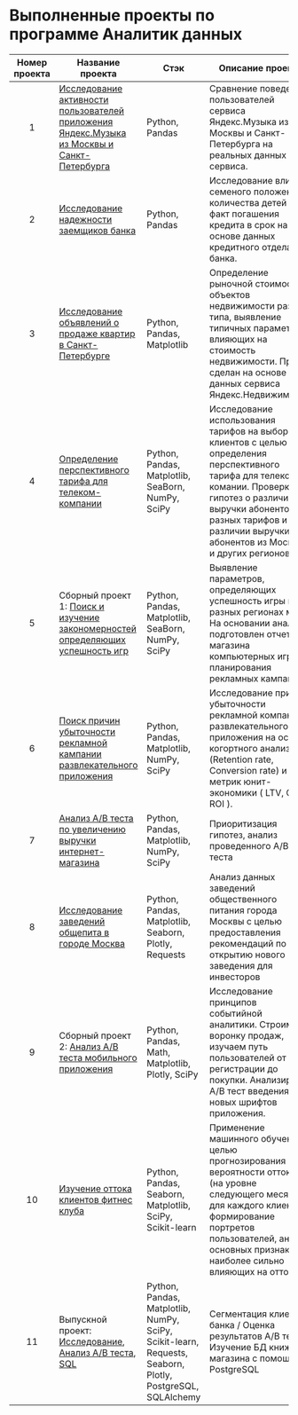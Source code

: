 # Выполненные проекты по программе Аналитик данных

|Номер проекта|Название проекта|Стэк|Описание проекта|
|:-----------:|--------------|--|--------------|
|1| [Исследование активности пользователей приложения Яндекс.Музыка из Москвы и Санкт-Петербурга](https://github.com/VladislaVladimir/PracticumByYandex/tree/main/1_study_project)| Python, Pandas | Сравнение поведения пользователей сервиса Яндекс.Музыка из Москвы и Санкт-Петербурга на реальных данных сервиса.|
|2| [Исследование надежности заемщиков банка](https://github.com/VladislaVladimir/PracticumByYandex/tree/main/2_study_project)| Python, Pandas | Исследование влияния семеного положения и количества детей на факт погашения кредита в срок на основе данных кредитного отдела банка.|
|3| [Исследование объявлений о продаже квартир в Санкт-Петербурге](https://github.com/VladislaVladimir/PracticumByYandex/tree/main/3_study_project)| Python, Pandas, Matplotlib| Определение рыночной стоимости объектов недвижимости разного типа,  выявление типичных параметров влияющих на стоимость недвижимости. Проект сделан на основе данных сервиса Яндекс.Недвижимость.|
|4| [Определение перспективного тарифа для телеком-компании](https://github.com/VladislaVladimir/PracticumByYandex/tree/main/4_study_project)| Python, Pandas, Matplotlib, SeaBorn, NumPy, SciPy| Исследование использования тарифов на выборке клиентов с целью определения перспективного тарифа для телеком-комании. Проверка гипотез о различии выручки абонентов разных тарифов и различии выручки абонентов из Москвы и других регионов.|
|5| Сборный проект 1: [Поиск и изучение закономерностей определяющих успешность игр](https://github.com/VladislaVladimir/PracticumByYandex/tree/main/5_study_project_(combine1))| Python, Pandas, Matplotlib, SeaBorn, NumPy, SciPy| Выявление параметров, определяющих успешность игры в разных регионах мира. На основании анализа подготовлен отчет для магазина компьютерных игр для планирования рекламных кампаний.|
|6| [Поиск причин убыточности рекламной кампании развлекательного приложения](https://github.com/VladislaVladimir/PracticumByYandex/tree/main/6_study_project)| Python, Pandas, Matplotlib, NumPy, SciPy| Исследование причин убыточности рекламной компании развлекательного приложения на основе когортного анализа (Retention rate, Conversion rate) и метрик юнит-экономики ( LTV, CAC, ROI ).|
|7| [Анализ А/В теста по увеличению выручки интернет-магазина](https://github.com/VladislaVladimir/PracticumByYandex/tree/main/7_study%20project)| Python, Pandas, Matplotlib, NumPy, SciPy| Приоритизация гипотез, анализ проведенного А/В теста|
|8| [Исследование заведений общепита в городе Москва](https://github.com/VladislaVladimir/PracticumByYandex/tree/main/8_study_project)  | Python, Pandas, Matplotlib,  Seaborn, Plotly, Requests | Анализ данных заведений общественного питания города Москвы с целью предоставления рекомендаций по открытию нового заведения для инвесторов|
|9| Сборный проект 2: [Анализ А/B теста мобильного приложения](https://github.com/VladislaVladimir/PracticumByYandex/tree/main/9_study_project_(combine2))  |  Python, Pandas, Math, Matplotlib, Plotly, SciPy | Исследование принципов событийной аналитики. Строим воронку продаж, изучаем путь пользователей от регистрации до покупки. Анализируем А/В тест введения новых шрифтов приложения.|
|10| [Изучение оттока клиентов фитнес клуба](https://github.com/VladislaVladimir/PracticumByYandex/tree/main/10_study_project) | Python, Pandas, Seaborn, Matplotlib, SciPy, Scikit-learn  | Применение машинного обучения с целью прогнозирования вероятности оттока (на уровне следующего месяца) для каждого клиента, формирование портретов пользователей, анализ основных признаков наиболее сильно влияющих на отток. |
|11|Выпускной проект: [Исследование](https://github.com/VladislaVladimir/PracticumByYandex/tree/main/11_study_project_(final)/research), [Анализ A/B теста](https://github.com/VladislaVladimir/PracticumByYandex/tree/main/11_study_project_(final)/AB), [SQL](https://github.com/VladislaVladimir/PracticumByYandex/tree/main/11_study_project_(final)/SQL) |  Python, Pandas, Matplotlib, NumPy, SciPy, Scikit-learn, Requests, Seaborn, Plotly, PostgreSQL, SQLAlchemy | Сегментация клиентов банка / Оценка результатов А/В теста / Изучение БД книжного магазина с помощью PostgreSQL |
